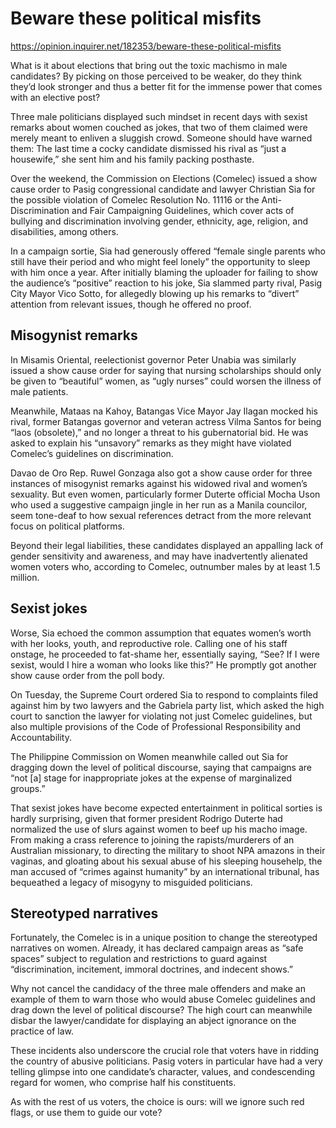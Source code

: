 # Beware these political misfits

https://opinion.inquirer.net/182353/beware-these-political-misfits



What is it about elections that bring out the toxic machismo in male candidates? By picking on those perceived to be weaker, do they think they’d look stronger and thus a better fit for the immense power that comes with an elective post?

Three male politicians displayed such mindset in recent days with sexist remarks about women couched as jokes, that two of them claimed were merely meant to enliven a sluggish crowd. Someone should have warned them: The last time a cocky candidate dismissed his rival as “just a housewife,” she sent him and his family packing posthaste.

Over the weekend, the Commission on Elections (Comelec) issued a show cause order to Pasig congressional candidate and lawyer Christian Sia for the possible violation of Comelec Resolution No. 11116 or the Anti-Discrimination and Fair Campaigning Guidelines, which cover acts of bullying and discrimination involving gender, ethnicity, age, religion, and disabilities, among others.

In a campaign sortie, Sia had generously offered “female single parents who still have their period and who might feel lonely” the opportunity to sleep with him once a year. After initially blaming the uploader for failing to show the audience’s “positive” reaction to his joke, Sia slammed party rival, Pasig City Mayor Vico Sotto, for allegedly blowing up his remarks to “divert” attention from relevant issues, though he offered no proof.



##  Misogynist remarks



In Misamis Oriental, reelectionist governor Peter Unabia was similarly issued a show cause order for saying that nursing scholarships should only be given to “beautiful” women, as “ugly nurses” could worsen the illness of male patients.

Meanwhile, Mataas na Kahoy, Batangas Vice Mayor Jay Ilagan mocked his rival, former Batangas governor and veteran actress Vilma Santos for being “laos (obsolete),” and no longer a threat to his gubernatorial bid. He was asked to explain his “unsavory” remarks as they might have violated Comelec’s guidelines on discrimination.

Davao de Oro Rep. Ruwel Gonzaga also got a show cause order for three instances of misogynist remarks against his widowed rival and women’s sexuality. But even women, particularly former Duterte official Mocha Uson who used a suggestive campaign jingle in her run as a Manila councilor, seem tone-deaf to how sexual references detract from the more relevant focus on political platforms.

Beyond their legal liabilities, these candidates displayed an appalling lack of gender sensitivity and awareness, and may have inadvertently alienated women voters who, according to Comelec, outnumber males by at least 1.5 million.



##  Sexist jokes



Worse, Sia echoed the common assumption that equates women’s worth with her looks, youth, and reproductive role. Calling one of his staff onstage, he proceeded to fat-shame her, essentially saying, “See? If I were sexist, would I hire a woman who looks like this?” He promptly got another show cause order from the poll body.

On Tuesday, the Supreme Court ordered Sia to respond to complaints filed against him by two lawyers and the Gabriela party list, which asked the high court to sanction the lawyer for violating not just Comelec guidelines, but also multiple provisions of the Code of Professional Responsibility and Accountability.

The Philippine Commission on Women meanwhile called out Sia for dragging down the level of political discourse, saying that campaigns are “not [a] stage for inappropriate jokes at the expense of marginalized groups.”

That sexist jokes have become expected entertainment in political sorties is hardly surprising, given that former president Rodrigo Duterte had normalized the use of slurs against women to beef up his macho image. From making a crass reference to joining the rapists/murderers of an Australian missionary, to directing the military to shoot NPA amazons in their vaginas, and gloating about his sexual abuse of his sleeping househelp, the man accused of “crimes against humanity” by an international tribunal, has bequeathed a legacy of misogyny to misguided politicians.



##  Stereotyped narratives



Fortunately, the Comelec is in a unique position to change the stereotyped narratives on women. Already, it has declared campaign areas as “safe spaces” subject to regulation and restrictions to guard against “discrimination, incitement, immoral doctrines, and indecent shows.”

Why not cancel the candidacy of the three male offenders and make an example of them to warn those who would abuse Comelec guidelines and drag down the level of political discourse? The high court can meanwhile disbar the lawyer/candidate for displaying an abject ignorance on the practice of law.

These incidents also underscore the crucial role that voters have in ridding the country of abusive politicians. Pasig voters in particular have had a very telling glimpse into one candidate’s character, values, and condescending regard for women, who comprise half his constituents.

As with the rest of us voters, the choice is ours: will we ignore such red flags, or use them to guide our vote?